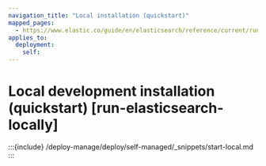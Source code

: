 ```yaml
---
navigation_title: "Local installation (quickstart)"
mapped_pages:
  - https://www.elastic.co/guide/en/elasticsearch/reference/current/run-elasticsearch-locally.html
applies_to:
  deployment:
    self:
---
```


# Local development installation (quickstart) [run-elasticsearch-locally]

:::{include} /deploy-manage/deploy/self-managed/_snippets/start-local.md
:::
